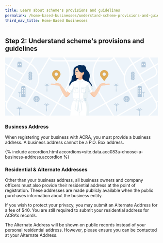 ```yaml
---
title: Learn about scheme's provisions and guidelines
permalink: /home-based-businesses/understand-scheme-provisions-and-guidelines/
third_nav_title: Home-Based Businesses
---
```


## Step 2: Understand scheme's provisions and guidelines

![Choose Biz Address](/images/start/StartSJ_BusinessAddress.jpg)

### Business Address

When registering your business with ACRA, you must provide a business address. A business address cannot be a P.O. Box address.

{% include accordion.html accordions=site.data.acc083a-choose-a-business-address.accordion %}

### Residential & Alternate Addresses

Other than your business address, all business owners and company officers must also provide their residential address at the point of registration. These addresses are made publicly available when the public purchases information about the business entity.

If you wish to protect your privacy, you may submit an Alternate Address for a fee of $40. You are still required to submit your residential address for ACRA’s records.

The Alternate Address will be shown on public records instead of your personal residential address. However, please ensure you can be contacted at your Alternate Address.